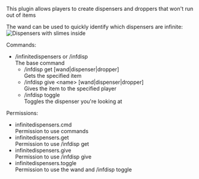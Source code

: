 This plugin allows players to create dispensers and droppers that won't run out of items

The wand can be used to quickly identify which dispensers are infinite:
![Dispensers with slimes inside](https://i.imgur.com/ZdT1WDB.png)

Commands:
 - /infinitedispensers or /infdisp\
   The base command
   - /infdisp get [wand|dispenser|dropper]\
   Gets the specified item
   - /infdisp give \<name\> [wand|dispenser|dropper]\
   Gives the item to the specified player
   - /infdisp toggle\
   Toggles the dispenser you're looking at

Permissions:
 - infinitedispensers.cmd\
   Permission to use commands
 - infinitedispensers.get\
   Permission to use /infdisp get
 - infinitedispensers.give\
   Permission to use /infdisp give
 - infinitedispensers.toggle\
   Permission to use the wand and /infdisp toggle